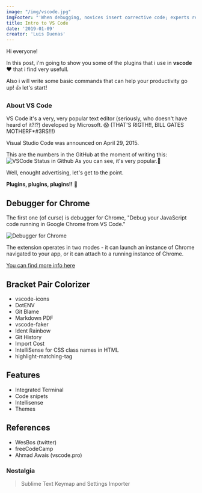 ```yaml
---
image: "/img/vscode.jpg"
imgFooter: "'When debugging, novices insert corrective code; experts remove defective code.' - Richard Pattis"
title: Intro to VS Code
date: '2019-01-09'
creator: 'Luis Duenas'
---
```

Hi everyone!

In this post, i'm going to show you some of the plugins that i use in **vscode** :heart: that i find very usefull.

Also i will write some basic commands that can help your productivity go up! :thumbsup: let's start!


### About VS Code

VS Code it's a very, very popular text editor (seriously, who doesn't have heard of it?!?) developed by Microsoft. :scream: (THAT'S RIGTH!!, BILL GATES MOTHERF*#3RS!!!)

Visual Studio Code was announced on April 29, 2015.

This are the numbers in the GitHub at the moment of writing this: 
![VSCode Status in Github](/vscode-github-status.PNG "VSCode Status in Github")
As you can see, it's very popular.:blue_heart:


Well, enought advertising, let's get to the point.

**Plugins, plugins, plugins!!** :raised_hands:


## Debugger for Chrome
The first one (of curse) is debugger for Chrome, "Debug your JavaScript code running in Google Chrome from VS Code."

![Debugger for Chrome](/demo-debugger-chrome.gif "Debugger for Chrome")

The extension operates in two modes - it can launch an instance of Chrome navigated to your app, or it can attach to a running instance of Chrome.

[You can find more info here](https://github.com/Microsoft/vscode-chrome-debug "VS Code Chrome Debugger Extension Official Repository")


## Bracket Pair Colorizer
- vscode-icons
- DotENV
- Git Blame
- Markdown PDF
- vscode-faker
- Ident Rainbow
- Git History
- Import Cost
- IntelliSense for CSS class names in HTML
- highlight-matching-tag

## Features
- Integrated Terminal
- Code snipets
- Intellisense
- Themes

## References
- WesBos (twitter)
- freeCodeCamp
- Ahmad Awais (vscode.pro)


### Nostalgia
> Sublime Text Keymap and Settings Importer